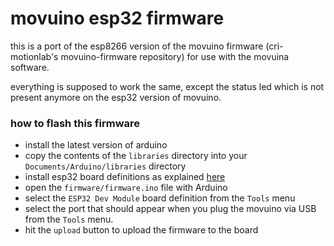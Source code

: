# movuino esp32 firmware

this is a port of the esp8266 version of the movuino firmware (cri-motionlab's movuino-firmware repository) for use with the movuina software.

everything is supposed to work the same, except the status led which is not present anymore on the esp32 version of movuino.

### how to flash this firmware

* install the latest version of arduino
* copy the contents of the `libraries` directory into your `Documents/Arduino/libraries` directory
* install esp32 board definitions as explained [here](https://github.com/espressif/arduino-esp32/blob/master/docs/arduino-ide/boards_manager.md)
* open the `firmware/firmware.ino` file with Arduino
* select the `ESP32 Dev Module` board definition from the `Tools` menu
* select the port that should appear when you plug the movuino via USB from the `Tools` menu.
* hit the `upload` button to upload the firmware to the board